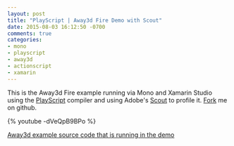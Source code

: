 ```yaml
---
layout: post
title: "PlayScript | Away3d Fire Demo with Scout"
date: 2015-08-03 16:12:50 -0700
comments: true
categories: 
- mono
- playscript
- away3d
- actionscript
- xamarin
---
```


This is the Away3d Fire example running via Mono and Xamarin Studio using the [PlayScript](http://playscriptredux.github.io) compiler and using Adobe's [Scout](http://www.adobe.com/devnet/scout.html) to profile it. [Fork](https://github.com/playscriptredux/playscript) me on github.

{% youtube -dVeQpB9BPo %}

[Away3d example source code that is running in the demo](https://github.com/PlayScriptRedux/away3d-examples-fp11/blob/playscript/src/Basic_Fire.as)

